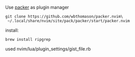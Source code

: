 Use [packer][] as plugin manager

```
git clone https://github.com/wbthomason/packer.nvim\
 ~/.local/share/nvim/site/pack/packer/start/packer.nvim

```
[packer]: https://github.com/wbthomason/packer.nvim

install: 
```
brew install ripgrep
```

used
nvim/lua/plugin_settings/gist_file.rb



